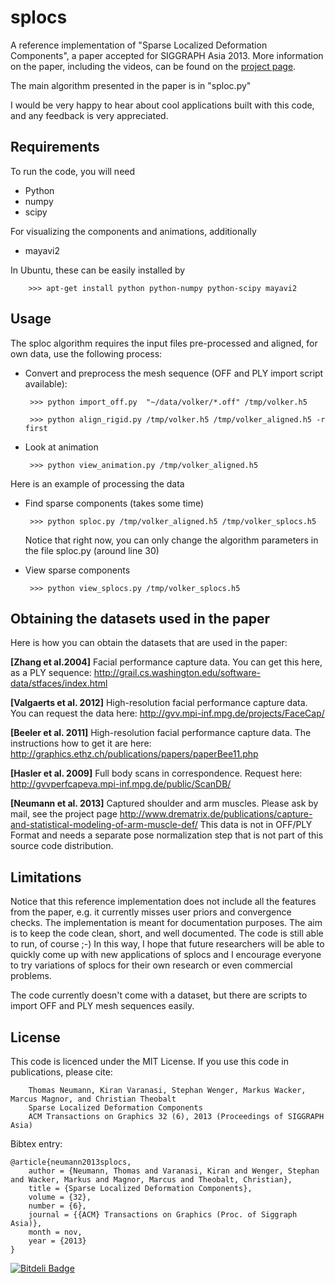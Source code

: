 splocs
======

A reference implementation of "Sparse Localized Deformation Components", a paper accepted for SIGGRAPH Asia 2013.  More information on the paper, including the videos, can be found on the [project page](http://www.drematrix.de/?portfolio=english-sparse-localized-deformation-components&lang=en).

The main algorithm presented in the paper is in "sploc.py"

I would be very happy to hear about cool applications built with this code, and any feedback is very appreciated.

Requirements
------------

To run the code, you will need
 - Python
 - numpy
 - scipy

For visualizing the components and animations, additionally
 - mayavi2

In Ubuntu, these can be easily installed by

        >>> apt-get install python python-numpy python-scipy mayavi2

Usage
-----

The sploc algorithm requires the input files pre-processed and aligned, for own data, use the following process:

 - Convert and preprocess the mesh sequence (OFF and PLY import script available):

        >>> python import_off.py  "~/data/volker/*.off" /tmp/volker.h5

        >>> python align_rigid.py /tmp/volker.h5 /tmp/volker_aligned.h5 -r first

 - Look at animation

        >>> python view_animation.py /tmp/volker_aligned.h5

Here is an example of processing the data

 - Find sparse components (takes some time)

        >>> python sploc.py /tmp/volker_aligned.h5 /tmp/volker_splocs.h5

    Notice that right now, you can only change the algorithm parameters in the file sploc.py (around line 30)

 - View sparse components

        >>> python view_splocs.py /tmp/volker_splocs.h5


Obtaining the datasets used in the paper
----------------------------------------

Here is how you can obtain the datasets that are used in the paper:

**[Zhang et al.2004]** Facial performance capture data. You can get this here, as a PLY sequence: http://grail.cs.washington.edu/software-data/stfaces/index.html

**[Valgaerts et al. 2012]** High-resolution facial performance capture data. You can request the data here: http://gvv.mpi-inf.mpg.de/projects/FaceCap/

**[Beeler et al. 2011]** High-resolution facial performance capture data. The instructions how to get it are here: http://graphics.ethz.ch/publications/papers/paperBee11.php

**[Hasler et al. 2009]** Full body scans in correspondence. Request here: http://gvvperfcapeva.mpi-inf.mpg.de/public/ScanDB/

**[Neumann et al. 2013]** Captured shoulder and arm muscles. Please ask by mail, see the project page http://www.drematrix.de/publications/capture-and-statistical-modeling-of-arm-muscle-def/ This data is not in OFF/PLY Format and needs a separate pose normalization step that is not part of this source code distribution.

Limitations
-----------

Notice that this reference implementation does not include all the features from the paper, e.g. it currently misses user priors and convergence checks. The implementation is meant for documentation purposes. The aim is to keep the code clean, short, and well documented. The code is still able to run, of course ;-) In this way, I hope that future researchers will be able to quickly come up with new applications of splocs and I encourage everyone to try variations of splocs for their own research or even commercial problems. 

The code currently doesn't come with a dataset, but there are scripts to import OFF and PLY mesh sequences easily. 

License
-------

This code is licenced under the MIT License. If you use this code in publications, please cite:

        Thomas Neumann, Kiran Varanasi, Stephan Wenger, Markus Wacker, Marcus Magnor, and Christian Theobalt
        Sparse Localized Deformation Components
        ACM Transactions on Graphics 32 (6), 2013 (Proceedings of SIGGRAPH Asia)

Bibtex entry:
```
@article{neumann2013splocs,
    author = {Neumann, Thomas and Varanasi, Kiran and Wenger, Stephan and Wacker, Markus and Magnor, Marcus and Theobalt, Christian},
    title = {Sparse Localized Deformation Components},
    volume = {32},
    number = {6},
    journal = {{ACM} Transactions on Graphics (Proc. of Siggraph Asia)},
    month = nov,
    year = {2013}
}
```


[![Bitdeli Badge](https://d2weczhvl823v0.cloudfront.net/tneumann/splocs/trend.png)](https://bitdeli.com/free "Bitdeli Badge")

